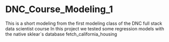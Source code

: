 # DNC_Course_Modeling_1
This is a short modeling from the first modeling class of the DNC full stack data scientist course
In this project we tested some regression models with the native sklear`s database fetch_california_housing
